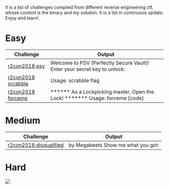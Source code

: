 It is a list of challenges compiled from different reverse engineering ctf, whose content is the binary and my solution. It is a list in continuous update. Enjoy and learn!.
# Easy
| Challenge  | Output|
| ----- | ------ |
| <a href="https://github.com/naivenom/reversing-list/tree/master/r2con2018/psv">r2con2018 psv</a>  | Welcome to PSV (Perfectly Secure Vault)! Enter your secret key to unlock:|
| <a href="https://github.com/naivenom/reversing-list/tree/master/r2con2018/scrabble">r2con2018 scrabble</a>  | Usage: scrabble flag |
| <a href="https://github.com/naivenom/reversing-list/tree/master/r2con2018/forceme">r2con2018 forceme</a>  | ****** As a Lockpicking master, Open the Lock! *******  Usage: forceme [code] |

# Medium

| Challenge  | Output|
| ----- | ------ |
| <a href="https://github.com/naivenom/reversing-list/tree/master/r2con2018/disqualified">r2con2018 disqualified</a>  | by Megabeets Show me what you got:|
# Hard

<img src=https://github.com/naivenom/reversing-list/blob/master/image.png>
